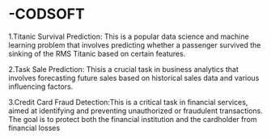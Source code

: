 # -CODSOFT
1.Titanic Survival Prediction: This is a popular data science and machine learning problem that involves predicting whether a passenger survived the sinking of the RMS Titanic based on certain features.

2.Task Sale Prediction: Thisis a crucial task in business analytics that involves forecasting future sales based on historical sales data and various influencing factors.

3.Credit Card Fraud Detection:This is a critical task in financial services, aimed at identifying and preventing unauthorized or fraudulent transactions. The goal is to protect both the financial institution and the cardholder from financial losses
